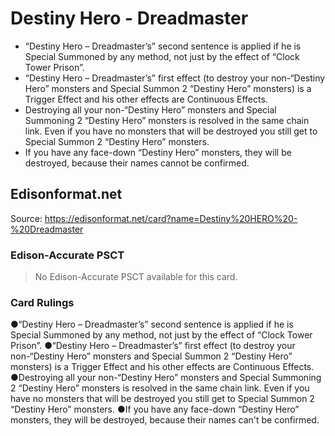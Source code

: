# Destiny Hero - Dreadmaster

*   “Destiny Hero – Dreadmaster’s” second sentence is applied if he is Special Summoned by any method, not just by the effect of “Clock Tower Prison”.
*   “Destiny Hero – Dreadmaster’s” first effect (to destroy your non-“Destiny Hero” monsters and Special Summon 2 “Destiny Hero” monsters) is a Trigger Effect and his other effects are Continuous Effects.
*   Destroying all your non-“Destiny Hero” monsters and Special Summoning 2 “Destiny Hero” monsters is resolved in the same chain link. Even if you have no monsters that will be destroyed you still get to Special Summon 2 “Destiny Hero” monsters.
*   If you have any face-down “Destiny Hero” monsters, they will be destroyed, because their names cannot be confirmed.

## Edisonformat.net

Source: https://edisonformat.net/card?name=Destiny%20HERO%20-%20Dreadmaster

### Edison-Accurate PSCT

> No Edison-Accurate PSCT available for this card.

### Card Rulings

●“Destiny Hero – Dreadmaster’s” second sentence is applied if he is Special Summoned by any method, not just by the effect of “Clock Tower Prison”.
●“Destiny Hero – Dreadmaster’s” first effect (to destroy your non-“Destiny Hero” monsters and Special Summon 2 “Destiny Hero” monsters) is a Trigger Effect and his other effects are Continuous Effects.
●Destroying all your non-“Destiny Hero” monsters and Special Summoning 2 “Destiny Hero” monsters is resolved in the same chain link. Even if you have no monsters that will be destroyed you still get to Special Summon 2 “Destiny Hero” monsters.
●If you have any face-down “Destiny Hero” monsters, they will be destroyed, because their names can't be confirmed.
            